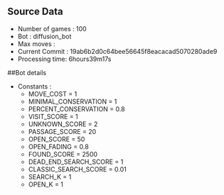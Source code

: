 ## Source Data
* Number of games : 100
* Bot : diffusion_bot
* Max moves : 
* Current Commit : 19ab6b2d0c64bee56645f8eacacad5070280ade9
* Processing time: 6hours39m17s

##Bot details
* Constants :
    * MOVE_COST = 1
    * MINIMAL_CONSERVATION = 1
    * PERCENT_CONSERVATION = 0.8
    * VISIT_SCORE = 1
    * UNKNOWN_SCORE = 2
    * PASSAGE_SCORE = 20
    * OPEN_SCORE = 50
    * OPEN_FADING = 0.8
    * FOUND_SCORE = 2500
    * DEAD_END_SEARCH_SCORE = 1
    * CLASSIC_SEARCH_SCORE = 0.01
    * SEARCH_K = 1
    * OPEN_K = 1
